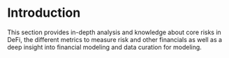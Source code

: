 # Introduction

This section provides in-depth analysis and knowledge about core risks in DeFi, the different metrics to measure risk and other financials as well as a deep insight into financial modeling and data curation for modeling.

